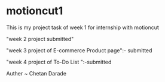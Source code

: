# motioncut1

This is my project task of week 1 for internship with motioncut

"week 2 project submitted"

"week 3 project of E-commerce Product page":- submitted

"week 4 project of To-Do List ":-submitted

Auther ~ Chetan Darade